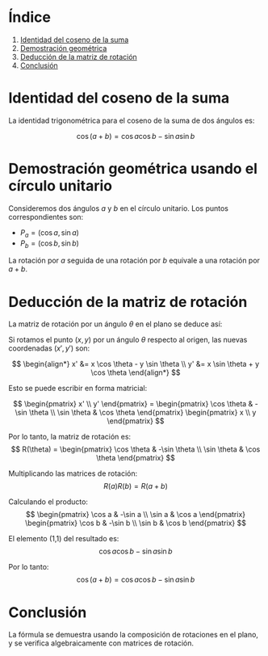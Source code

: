 # Índice
1. [Identidad del coseno de la suma](#identidad-del-coseno-de-la-suma)
2. [Demostración geométrica](#demostración-geométrica-usando-el-círculo-unitario)
3. [Deducción de la matriz de rotación](#deducción-de-la-matriz-de-rotación)
4. [Conclusión](#conclusión)

# Identidad del coseno de la suma

La identidad trigonométrica para el coseno de la suma de dos ángulos es:

$$
\cos(a + b) = \cos a \cos b - \sin a \sin b
$$

# Demostración geométrica usando el círculo unitario

Consideremos dos ángulos $a$ y $b$ en el círculo unitario. Los puntos correspondientes son:
- $P_a = (\cos a, \sin a)$
- $P_b = (\cos b, \sin b)$

La rotación por $a$ seguida de una rotación por $b$ equivale a una rotación por $a + b$.

# Deducción de la matriz de rotación

La matriz de rotación por un ángulo $\theta$ en el plano se deduce así:

Si rotamos el punto $(x, y)$ por un ángulo $\theta$ respecto al origen, las nuevas coordenadas $(x', y')$ son:

$$
\begin{align*}
x' &= x \cos \theta - y \sin \theta \\
y' &= x \sin \theta + y \cos \theta
\end{align*}
$$

Esto se puede escribir en forma matricial:

$$
\begin{pmatrix}
x' \\
y'
\end{pmatrix} =
\begin{pmatrix}
\cos \theta & -\sin \theta \\
\sin \theta & \cos \theta
\end{pmatrix}
\begin{pmatrix}
x \\
y
\end{pmatrix}
$$

Por lo tanto, la matriz de rotación es:
$$
R(\theta) = \begin{pmatrix}
\cos \theta & -\sin \theta \\
\sin \theta & \cos \theta
\end{pmatrix}
$$

Multiplicando las matrices de rotación:
$$
R(a) R(b) = R(a + b)
$$

Calculando el producto:
$$
\begin{pmatrix}
\cos a & -\sin a \\
\sin a & \cos a
\end{pmatrix}
\begin{pmatrix}
\cos b & -\sin b \\
\sin b & \cos b
\end{pmatrix}
$$

El elemento (1,1) del resultado es:
$$
\cos a \cos b - \sin a \sin b
$$

Por lo tanto:
$$
\cos(a + b) = \cos a \cos b - \sin a \sin b
$$

# Conclusión

La fórmula se demuestra usando la composición de rotaciones en el plano, y se verifica algebraicamente con matrices de rotación.
